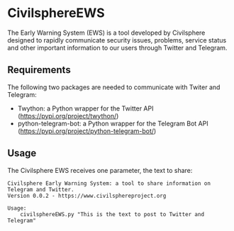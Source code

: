 # CivilsphereEWS
The Early Warning System (EWS) is a tool developed by Civilsphere designed to rapidly communicate security issues, problems, service status and other important information to our users through Twitter and Telegram.

## Requirements

The following two packages are needed to communicate with Twiter and Telegram:

- Twython: a Python wrapper for the Twitter API (https://pypi.org/project/twython/)
- python-telegram-bot: a Python wrapper for the Telegram Bot API (https://pypi.org/project/python-telegram-bot/)

## Usage

The Civilsphere EWS receives one parameter, the text to share:

```
Civilsphere Early Warning System: a tool to share information on Telegram and Twitter. 
Version 0.0.2 - https://www.civilsphereproject.org

Usage:
	civilsphereEWS.py "This is the text to post to Twitter and Telegram"
```
